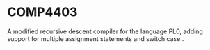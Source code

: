 # COMP4403
A modified recursive descent compiler for the language PL0, adding support for multiple assignment statements and switch case..
